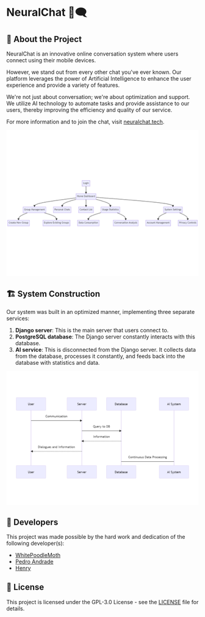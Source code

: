 # NeuralChat 🧠🗨️

## 📖 About the Project

NeuralChat is an innovative online conversation system where users connect using their mobile devices.

However, we stand out from every other chat you've ever known. Our platform leverages the power of Artificial Intelligence to enhance the user experience and provide a variety of features.

We're not just about conversation; we're about optimization and support. We utilize AI technology to automate tasks and provide assistance to our users, thereby improving the efficiency and quality of our service.

For more information and to join the chat, visit [neuralchat.tech](https://neuralchat.tech/).

![flow](assets/flow.png)

## 🏗️ System Construction

Our system was built in an optimized manner, implementing three separate services:

1. **Django server**: This is the main server that users connect to.
2. **PostgreSQL database**: The Django server constantly interacts with this database.
3. **AI service**: This is disconnected from the Django server. It collects data from the database, processes it constantly, and feeds back into the database with statistics and data.

![sequence](assets/sequence.png)

## 👥 Developers

This project was made possible by the hard work and dedication of the following developer(s):

- [WhitePoodleMoth](https://github.com/WhitePoodleMoth)
- [Pedro Andrade](https://github.com/pedroandrade03)
- [Henry](https://github.com/HenryFacens)

## 📄 License

This project is licensed under the GPL-3.0 License - see the [LICENSE](LICENSE) file for details.
